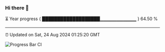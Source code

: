 ### Hi there 👋

⏳ Year progress { ███████████████████▁▁▁▁▁▁▁▁▁▁▁ } 64.50 %

---

⏰ Updated on Sat, 24 Aug 2024 01:25:20 GMT

![Progress Bar CI](https://github.com/ZhaoGui/ZhaoGui/workflows/Progress%20Bar%20CI/badge.svg)
